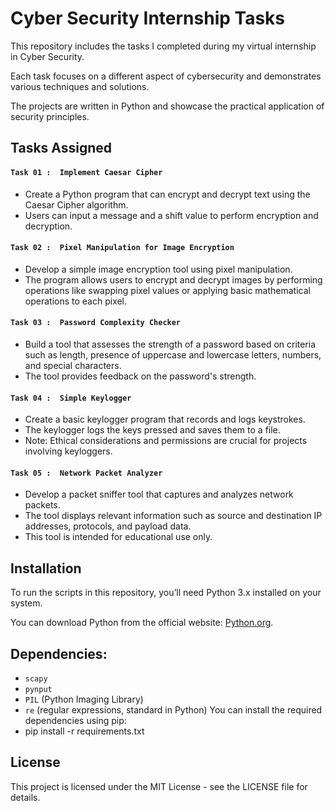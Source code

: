 # Cyber Security Internship Tasks

This repository includes the tasks I completed during my virtual internship in Cyber Security. 

Each task focuses on a different aspect of cybersecurity and demonstrates various techniques and solutions.

The projects are written in Python and showcase the practical application of security principles.


## Tasks Assigned

#### `Task 01 :  Implement Caesar Cipher`
- Create a Python program that can encrypt and decrypt text using the Caesar Cipher algorithm.
- Users can input a message and a shift value to perform encryption and decryption.

#### `Task 02 :  Pixel Manipulation for Image Encryption`
- Develop a simple image encryption tool using pixel manipulation.
- The program allows users to encrypt and decrypt images by performing operations like swapping pixel values or applying basic mathematical operations to each pixel.

#### `Task 03 :  Password Complexity Checker`
- Build a tool that assesses the strength of a password based on criteria such as length, presence of uppercase and lowercase letters, numbers, and special characters.
- The tool provides feedback on the password's strength.

#### `Task 04 :  Simple Keylogger`
- Create a basic keylogger program that records and logs keystrokes.
- The keylogger logs the keys pressed and saves them to a file.
- Note: Ethical considerations and permissions are crucial for projects involving keyloggers.

#### `Task 05 :  Network Packet Analyzer`
- Develop a packet sniffer tool that captures and analyzes network packets.
- The tool displays relevant information such as source and destination IP addresses, protocols, and payload data.
- This tool is intended for educational use only.


## Installation

To run the scripts in this repository, you’ll need Python 3.x installed on your system. 

You can download Python from the official website: [Python.org](https://www.python.org/).


## Dependencies:

- `scapy`
- `pynput`
- `PIL` (Python Imaging Library)
- `re` (regular expressions, standard in Python)
You can install the required dependencies using pip:
- pip install -r requirements.txt


## License

This project is licensed under the MIT License - see the LICENSE file for details.
